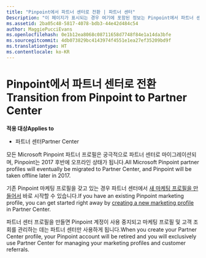 ```yaml
---
title: "Pinpoint에서 파트너 센터로 전환 | 파트너 센터"
Description: "이 페이지가 표시되는 경우 여기에 포함된 정보는 Pinpoint에서 파트너 센터로 전환하는 방법을 설명합니다."
ms.assetid: 2ba05c48-5817-4078-bdb3-44e42d484c54
author: MaggiePucciEvans
ms.openlocfilehash: 0e1b12ea8068c08711658d7748f84e1a14da3bfe
ms.sourcegitcommit: 4db073829bc4143974f4551e1ea27ef35209bd9f
ms.translationtype: HT
ms.contentlocale: ko-KR
---
```

# <a name="transition-from-pinpoint-to-partner-center"></a><span data-ttu-id="f7e1d-103">Pinpoint에서 파트너 센터로 전환</span><span class="sxs-lookup"><span data-stu-id="f7e1d-103">Transition from Pinpoint to Partner Center</span></span>

**<span data-ttu-id="f7e1d-104">적용 대상</span><span class="sxs-lookup"><span data-stu-id="f7e1d-104">Applies to</span></span>**

-  <span data-ttu-id="f7e1d-105">파트너 센터</span><span class="sxs-lookup"><span data-stu-id="f7e1d-105">Partner Center</span></span>

<span data-ttu-id="f7e1d-106">모든 Microsoft Pinpoint 파트너 프로필은 궁극적으로 파트너 센터로 마이그레이션되며, Pinpoint는 2017 후반에 오프라인 상태가 됩니다.</span><span class="sxs-lookup"><span data-stu-id="f7e1d-106">All Microsoft Pinpoint partner profiles will eventually be migrated to Partner Center, and Pinpoint will be taken offline later in 2017.</span></span> 

<span data-ttu-id="f7e1d-107">기존 Pinpoint 마케팅 프로필을 갖고 있는 경우 파트너 센터에서 [새 마케팅 프로필을 만들어서](create-a-marketing-profile.md) 바로 시작할 수 있습니다.</span><span class="sxs-lookup"><span data-stu-id="f7e1d-107">If you have an existing Pinpoint marketing profile, you can get started right away by [creating a new marketing profile](create-a-marketing-profile.md) in Partner Center.</span></span>

<span data-ttu-id="f7e1d-108">파트너 센터 프로필을 만들면 Pinpoint 계정이 사용 중지되고 마케팅 프로필 및 고객 조회를 관리하는 데는 파트너 센터만 사용하게 됩니다.</span><span class="sxs-lookup"><span data-stu-id="f7e1d-108">When you create your Partner Center profile, your Pinpoint account will be retired and you will exclusively use Partner Center for managing your marketing profiles and customer referrals.</span></span>